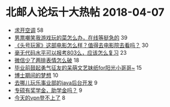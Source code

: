 # 北邮人论坛十大热帖 2018-04-07

- [求开空调](https://bbs.byr.cn/article/Talking/5995663) 58
- [男票嘲笑我游戏玩的菜怎么办，在线等挺急的](https://bbs.byr.cn/article/Feeling/3051912) 39
- [《头号玩家》这部电影怎么样？值得去电影院去看吗？](https://bbs.byr.cn/article/Movie/313008) 30
- [毫无代码水平可以报考803么，应该怎么复习](https://bbs.byr.cn/article/AimGraduate/1140364) 23
- [微信少了两排表情怎么破](https://bbs.byr.cn/article/DigiLife/303256) 18
- [毕业前鼓起勇气征友的呆萌文艺妹纸for阳光小哥哥~](https://bbs.byr.cn/article/Friends/1862027) 15
- [博士期间的梦想](https://bbs.byr.cn/article/Picture/3210267) 10
- [去哪儿玩乐事业部的java后台开发](https://bbs.byr.cn/article/Job/1966452) 9
- [专硕有奖学金，助学金吗？](https://bbs.byr.cn/article/Guangxi/143798) 9
- [今天的vpn登不上了](https://bbs.byr.cn/article/ACM_ICPC/95510) 8


